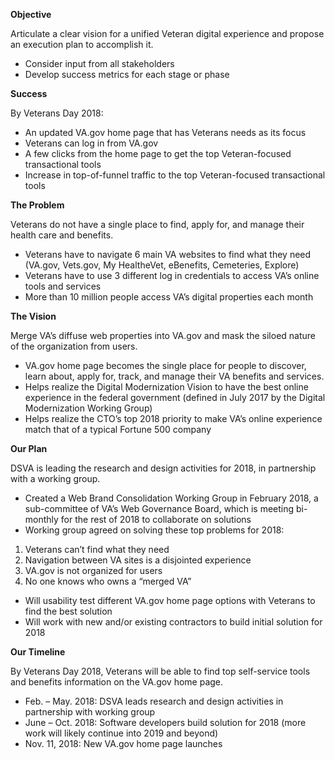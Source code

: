 **Objective**

Articulate a clear vision for a unified Veteran digital experience and propose an execution plan to accomplish it.
- Consider input from all stakeholders
- Develop success metrics for each stage or phase


**Success**

By Veterans Day 2018:
- An updated VA.gov home page that has Veterans needs as its focus
- Veterans can log in from VA.gov
- A few clicks from the home page to get the top Veteran-focused transactional tools
- Increase in top-of-funnel traffic to the top Veteran-focused transactional tools


**The Problem**

Veterans do not have a single place to find, apply for, and manage their health care and benefits.
- Veterans have to navigate 6 main VA websites to find what they need (VA.gov, Vets.gov, My HealtheVet, eBenefits, Cemeteries, Explore)
- Veterans have to use 3 different log in credentials to access VA’s online tools and services
- More than 10 million people access VA’s digital properties each month


**The Vision**

Merge VA’s diffuse web properties into VA.gov and mask the siloed nature of the organization from users.
- VA.gov home page becomes the single place for people to discover, learn about, apply for, track, and manage their VA benefits and services.
- Helps realize the Digital Modernization Vision to have the best online experience in the federal government (defined in July 2017 by the Digital Modernization Working Group)
- Helps realize the CTO’s top 2018 priority to make VA’s online experience match that of a typical Fortune 500 company


**Our Plan**

DSVA is leading the research and design activities for 2018, in partnership with a working group.
- Created a Web Brand Consolidation Working Group in February 2018, a sub-committee of VA’s Web Governance Board, which is meeting bi-monthly for the rest of 2018 to collaborate on solutions
- Working group agreed on solving these top problems for 2018:
1. Veterans can’t find what they need
2. Navigation between VA sites is a disjointed experience
3. VA.gov is not organized for users
4. No one knows who owns a “merged VA”
- Will usability test different VA.gov home page options with Veterans to find the best solution
- Will work with new and/or existing contractors to build initial solution for 2018

**Our Timeline**

By Veterans Day 2018, Veterans will be able to find top self-service tools and benefits information on the VA.gov home page.
- Feb. – May. 2018: DSVA leads research and design activities in partnership with working group
- June – Oct. 2018: Software developers build solution for 2018 (more work will likely continue into 2019 and beyond)
- Nov. 11, 2018: New VA.gov home page launches
